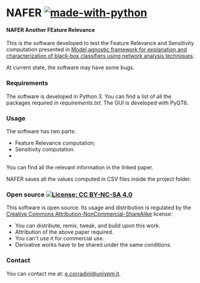 # NAFER [![made-with-python](https://img.shields.io/badge/Made%20with-Python-1f425f.svg)](https://www.python.org/)
#### NAFER Another FEature Relevance

This is the software developed to test the Feature Relevance and Sensitivity computation presented in [Model agnostic framework for explanation and characterization of
black-box classifiers using network analysis techniques]().

At current state, the software may have some bugs.

### Requirements
The software is developed in Python 3. You can find a list of all the packages required in *requirements.txt*. The GUI is developed with PyQT6.

### Usage
The software has two parts:
* Feature Relevance computation;
* Sensitivity computation.
* 
You can find all the relevant information in the linked paper.

NAFER saves all the values computed in CSV files inside the project folder.

### Open source [![License: CC BY-NC-SA 4.0](https://licensebuttons.net/l/by-nc-sa/4.0/80x15.png)](https://creativecommons.org/licenses/by-nc-sa/4.0/)
This software is open source. Its usage and distribution is regulated by the [Creative Commons Attribution-NonCommercial-ShareAlike](https://creativecommons.org/licenses/by-nc-sa/4.0/) license:
* You can distribute, remix, tweak, and build upon this work. 
* Attribution of the above paper required. 
* You can't use it for commercial use. 
* Derivative works have to be shared under the same conditions.

### Contact
You can contact me at: [e.corradini@univpm.it](mailto:e.corradini@univpm.it).